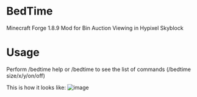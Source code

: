 # BedTime
Minecraft Forge 1.8.9 Mod for Bin Auction Viewing in Hypixel Skyblock

# Usage
Perform /bedtime help or /bedtime to see the list of commands
(/bedtime size/x/y/on/off)

This is how it looks like:
![image](https://user-images.githubusercontent.com/54043238/167307691-4b56b3ff-f51b-4a20-b8db-89cdf206a531.png)

